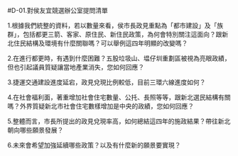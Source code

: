 #D-01.對侯友宜競選辦公室提問清單

1.根據我們統整的資料，若以數量來看，侯市長政見重點為「都市建設」及「族群」，包括都更三箭、客家、原住民、新住民政策，為何會特別關注這面向？跟新北住民結構及環境有什麼關聯嗎？可以舉例這四年明顯的改變嗎？

2.在進行都更時，有遇到什麼困難？五股垃圾山、塭仔圳重劃區被視為亮眼政績，但也引起議員質疑讓當地產業消失，您如何回應？

3.捷運交通建設進度延宕，政見兌現比例較低，目前三環六線進度如何？

4.在社會福利面，著重增加社會住宅數量、公托、長照等等，跟新北選民結構有關嗎？外界質疑新北市社會住宅數樣增加是中央的政績，您如何回應？

5.整體而言，市長所提出的政見兌現率高，如何總結這四年的施政結果？帶往新北朝向哪些願景發展？


6.未來會希望加強延續哪些政策？以及有什麼新的願景要實現？
